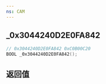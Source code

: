 ```yaml
---
ns: CAM
---
```

## _0x3044240D2E0FA842

```c
// 0x3044240D2E0FA842 0xC0B00C20
BOOL _0x3044240D2E0FA842();
```


## 返回值

